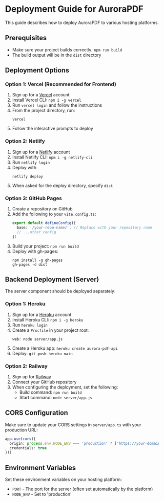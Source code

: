 # Deployment Guide for AuroraPDF

This guide describes how to deploy AuroraPDF to various hosting platforms.

## Prerequisites
- Make sure your project builds correctly: `npm run build`
- The build output will be in the `dist` directory

## Deployment Options

### Option 1: Vercel (Recommended for Frontend)

1. Sign up for a [Vercel](https://vercel.com) account
2. Install Vercel CLI: `npm i -g vercel`
3. Run `vercel login` and follow the instructions
4. From the project directory, run:
   ```
   vercel
   ```
5. Follow the interactive prompts to deploy

### Option 2: Netlify

1. Sign up for a [Netlify](https://netlify.com) account
2. Install Netlify CLI: `npm i -g netlify-cli`
3. Run `netlify login`
4. Deploy with:
   ```
   netlify deploy
   ```
5. When asked for the deploy directory, specify `dist`

### Option 3: GitHub Pages

1. Create a repository on GitHub
2. Add the following to your `vite.config.ts`:
   ```typescript
   export default defineConfig({
     base: '/your-repo-name/', // Replace with your repository name
     // ...other config
   })
   ```
3. Build your project: `npm run build`
4. Deploy with gh-pages: 
   ```
   npm install -g gh-pages
   gh-pages -d dist
   ```

## Backend Deployment (Server)

The server component should be deployed separately:

### Option 1: Heroku

1. Sign up for a [Heroku](https://heroku.com) account
2. Install Heroku CLI: `npm i -g heroku`
3. Run `heroku login`
4. Create a `Procfile` in your project root:
   ```
   web: node server/app.js
   ```
5. Create a Heroku app: `heroku create aurora-pdf-api`
6. Deploy: `git push heroku main`

### Option 2: Railway

1. Sign up for [Railway](https://railway.app)
2. Connect your GitHub repository
3. When configuring the deployment, set the following:
   - Build command: `npm run build`
   - Start command: `node server/app.js`

## CORS Configuration

Make sure to update your CORS settings in `server/app.ts` with your production URL:

```typescript
app.use(cors({
  origin: process.env.NODE_ENV === 'production' ? ['https://your-domain.com'] : ['http://localhost:5173', 'http://localhost:3000'],
  credentials: true
}))
```

## Environment Variables

Set these environment variables on your hosting platform:
- `PORT` - The port for the server (often set automatically by the platform)
- `NODE_ENV` - Set to 'production'
